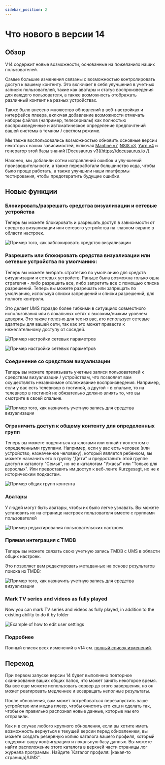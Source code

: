 ```yaml
---
sidebar_position: 2
---
```


# Что нового в версии 14

## Обзор

V14 содержит новые возможности, основанные на пожеланиях наших пользователей.

Самые большие изменения связаны с возможностью контролировать доступ к вашему контенту. Это включает в себя улучшения в учетных записях пользователей, такие как аватары и статус воспроизведения для каждого пользователя, а также возможность отображать различный контент на разных устройствах.

Также было внесено множество обновлений в веб-настройках и интерфейсе плеера, включая добавление возможности отмечать наборы файлов (например, телесериалы) как полностью воспроизведенные и автоматическое определение предпочтений вашей системы в темном / светлом режиме.

Мы также воспользовались возможностью обновить основные версии некоторых наших зависимостей, включая [Mantine v7](https://mantine.dev/), [NSIS v3](https://nsis.sourceforge.io/Download), [Yarn v4](https://yarnpkg.com/) и генератор этой базы знаний [Docusaurus v3](https://docusaurus.io /).

Наконец, мы добавили сотни исправлений ошибок и улучшений производительности, а также переработали большинство кода, чтобы было проще работать, а также улучшили наши платформы тестирования, чтобы предотвратить будущие ошибки.

## Новые функции

### Блокировать/разрешать средства визуализации и сетевые устройства

Теперь вы можете блокировать и разрешать доступ в зависимости от средства визуализации или сетевого устройства на главном экране в области настроек.

![Пример того, как заблокировать средство визуализации](@site/docs/img/whats-new-in-v14-block-renderer.png)

### Разрешить или блокировать средства визуализации или сетевые устройства по умолчанию:

Теперь вы можете выбрать стратегию по умолчанию для средств визуализации и сетевых устройств. Раньше была возможна только одна стратегия - либо разрешить все, либо запретить все с помощью списка разрешений. Теперь вы можете разрешать или запрещать по умолчанию, используя списки запрещений и списки разрешений, для полного контроля.

Это делает UMS гораздо более гибкими в ситуациях совместного использования или в локальных сетях с высоким/низким уровнем доверия. Это также полезно для тех из вас, кто использует сетевые адаптеры для вашей сети, так как это может привести к нежелательному доступу от соседей.

![Пример настройки сетевых параметров](@site/docs/img/whats-new-in-v14-network-allowblock-preference.png)

![Пример настройки сетевых параметров](@site/docs/img/whats-new-in-v14-network-allowblock-preference.png)

### Соединение со средством визуализации

Теперь вы можете привязывать учетные записи пользователей к средствам визуализации / устройствам, что позволяет вам осуществлять независимое отслеживание воспроизведения. Например, если у вас есть телевизор в гостиной, а другой - в спальне, то на телевизор в гостиной не обязательно должно влиять то, что вы смотрите в своей спальне.

![Пример того, как назначить учетную запись для средства визуализации](@site/docs/img/whats-new-in-v14-assign-account-to-renderer.png)

### Ограничить доступ к общему контенту для определенных групп

Теперь вы можете поделиться каталогами или онлайн-контентом с определенными группами. Например, если у вас есть человек (или устройство, назначенное человеку), который является ребенком, вы можете назначить его в группу "Дети" и предоставить этой группе доступ к каталогу "Семья", но не к каталогам "Ужасы" или "Только для взрослых". Или предоставить им доступ к веб-ленте Kurzgesagt, но не к историческим подкастам.

![Пример общих групп контента](@site/docs/img/whats-new-in-v14-shared-content-group.png)

### Аватары

У людей могут быть аватары, чтобы их было легче узнавать. Вы можете установить их на странице настроек пользователя вместе с группами пользователей

![Пример редактирования пользовательских настроек](@site/docs/img/whats-new-in-v14-user-avatar.png)

### Прямая интеграция с TMDB

Теперь вы можете связать свою учетную запись TMDB с UMS в области общих настроек.

Это позволяет вам редактировать метаданные на основе результатов поиска из TMDB:

![Пример того, как назначить учетную запись для средства визуализации](@site/docs/img/whats-new-in-v14-assign-account-to-renderer.png)

### Mark TV series and videos as fully played

Now you can mark TV series and videos as fully played, in addition to the existing ability to do it by folder

![Example of how to edit user settings](@site/docs/img/whats-new-in-v14-mark-tv-series-fully-played.png)

### Подробнее

Полный список всех изменений в v14 см. [полный список изменений](https://github.com/UniversalMediaServer/UniversalMediaServer/blob/main/CHANGELOG.md).

## Переход

При первом запуске версии 14 будет выполнено повторное сканирование ваших общих папок, что может занять некоторое время. Вы все еще можете использовать сервер до этого завершения, но он может реагировать медленнее и возвращать неполные результаты.

После обновления, вам может потребоваться перезапустить ваше устройство или медиа плеер, чтобы очистить его кэш и сделать так, чтобы он правильно распознал новые данные, которые мы его отправили.

Как и в случае любого крупного обновления, если вы хотите иметь возможность вернуться к текущей версии перед обновлением, вы можете создать резервную копию каталога вашего профиля, который содержит вашу конфигурацию и локальную базу данных. Вы можете найти расположение этого каталога в верхней части страницы лог журнала программы. Найдите \`Каталог профиля: [какая-то страница]/UMS".

